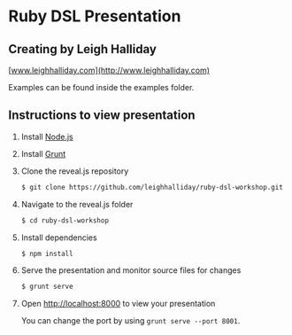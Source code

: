 # Ruby DSL Presentation
## Creating by Leigh Halliday
[www.leighhalliday.com](http://www.leighhalliday.com)

Examples can be found inside the examples folder.

## Instructions to view presentation
1. Install [Node.js](http://nodejs.org/)

2. Install [Grunt](http://gruntjs.com/getting-started#installing-the-cli)

4. Clone the reveal.js repository
   ```sh
   $ git clone https://github.com/leighhalliday/ruby-dsl-workshop.git
   ```

5. Navigate to the reveal.js folder
   ```sh
   $ cd ruby-dsl-workshop
   ```

6. Install dependencies
   ```sh
   $ npm install
   ```

7. Serve the presentation and monitor source files for changes
   ```sh
   $ grunt serve
   ```

8. Open <http://localhost:8000> to view your presentation

   You can change the port by using `grunt serve --port 8001`.